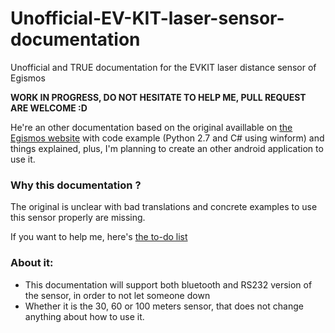 # Unofficial-EV-KIT-laser-sensor-documentation
Unofficial and TRUE documentation for the EVKIT laser distance sensor of Egismos

**WORK IN PROGRESS, DO NOT HESITATE TO HELP ME, PULL REQUEST ARE WELCOME :D**

He're an other documentation based on the original availlable on [the Egismos website](http://www.egismos.com/laser-distance-module-2M-60M-BT) with code example (Python 2.7 and C# using winform) and things explained, plus, I'm planning to create an other android application to use it. 

### Why this documentation ? 

The original is unclear with bad translations and concrete examples to use this sensor properly are missing.

If you want to help me, here's [the to-do list](https://github.com/TuxSeb/unofficial-EV-KIT-laser-sensor-documentation/issues)

### About it:

* This documentation will support both bluetooth and RS232 version of the sensor, in order to not let someone down 
* Whether it is the 30, 60 or 100 meters sensor, that does not change anything about how to use it.



